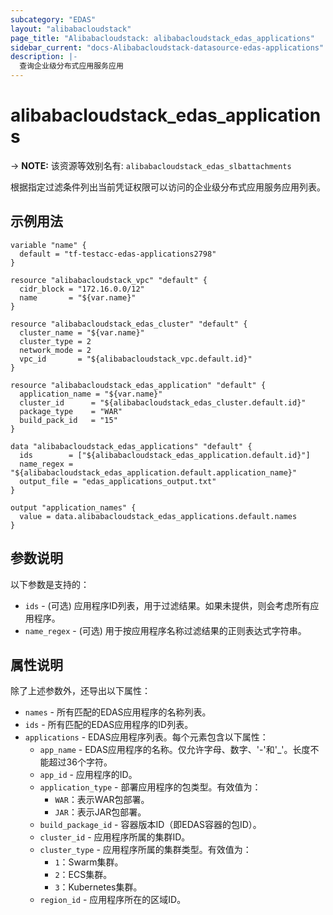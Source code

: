 ```yaml
---
subcategory: "EDAS"
layout: "alibabacloudstack"
page_title: "Alibabacloudstack: alibabacloudstack_edas_applications"
sidebar_current: "docs-Alibabacloudstack-datasource-edas-applications"
description: |- 
  查询企业级分布式应用服务应用
---
```


# alibabacloudstack_edas_applications
-> **NOTE:** 该资源等效别名有: `alibabacloudstack_edas_slbattachments`

根据指定过滤条件列出当前凭证权限可以访问的企业级分布式应用服务应用列表。

## 示例用法

```hcl
variable "name" {
  default = "tf-testacc-edas-applications2798"
}

resource "alibabacloudstack_vpc" "default" {
  cidr_block = "172.16.0.0/12"
  name       = "${var.name}"
}

resource "alibabacloudstack_edas_cluster" "default" {
  cluster_name = "${var.name}"
  cluster_type = 2
  network_mode = 2
  vpc_id       = "${alibabacloudstack_vpc.default.id}"
}

resource "alibabacloudstack_edas_application" "default" {
  application_name = "${var.name}"
  cluster_id      = "${alibabacloudstack_edas_cluster.default.id}"
  package_type    = "WAR"
  build_pack_id   = "15"
}

data "alibabacloudstack_edas_applications" "default" {
  ids        = ["${alibabacloudstack_edas_application.default.id}"]
  name_regex = "${alibabacloudstack_edas_application.default.application_name}"
  output_file = "edas_applications_output.txt"
}

output "application_names" {
  value = data.alibabacloudstack_edas_applications.default.names
}
```

## 参数说明

以下参数是支持的：

* `ids` - (可选) 应用程序ID列表，用于过滤结果。如果未提供，则会考虑所有应用程序。
* `name_regex` - (可选) 用于按应用程序名称过滤结果的正则表达式字符串。

## 属性说明

除了上述参数外，还导出以下属性：

* `names` - 所有匹配的EDAS应用程序的名称列表。
* `ids` - 所有匹配的EDAS应用程序的ID列表。
* `applications` - EDAS应用程序列表。每个元素包含以下属性：
  * `app_name` - EDAS应用程序的名称。仅允许字母、数字、'-'和'_'。长度不能超过36个字符。
  * `app_id` - 应用程序的ID。
  * `application_type` - 部署应用程序的包类型。有效值为：  
    - `WAR`：表示WAR包部署。  
    - `JAR`：表示JAR包部署。
  * `build_package_id` - 容器版本ID（即EDAS容器的包ID）。
  * `cluster_id` - 应用程序所属的集群ID。
  * `cluster_type` - 应用程序所属的集群类型。有效值为：  
    - `1`：Swarm集群。  
    - `2`：ECS集群。  
    - `3`：Kubernetes集群。
  * `region_id` - 应用程序所在的区域ID。